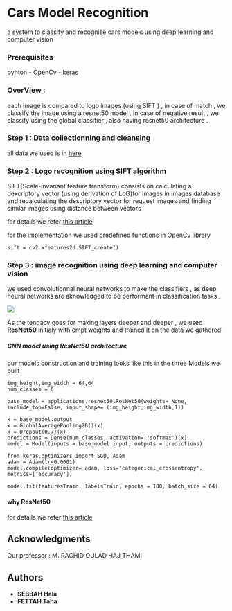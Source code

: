 # Cars Model Recognition
a system to classify and recognise cars models using deep learning and computer vision


### Prerequisites

pyhton - 
OpenCv - 
keras 

### OverView : 
each image is compared to logo images (using SIFT ) , in case of match , we classify the image using a resnet50 model , in case of negative result , we classify using the global classifier , also having resnet50 architecture .

### Step 1 : Data collectionning and cleansing

all data we used is in [here](https://github.com/halaSEBBAH/Cars-Model-Recognition/blob/master/weights_download.txt)


### Step 2 : Logo recognition using SIFT algorithm 

SIFT(Scale-invariant feature transform) consists on calculating a dexcriptory vector (using derivation of LoG)for images in images database and recalculating the descriptory vector for request images and finding similar images using distance between vectors

for details we refer [this article](https://towardsdatascience.com/sift-scale-invariant-feature-transform-c7233dc60f37)

for the implementation we used predefined functions in OpenCv library
```
sift = cv2.xfeatures2d.SIFT_create()
```


### Step 3 : image recognition using deep learning and computer vision
we used convolutionnal neural networks to make the classifiers , as deep neural networks are aknowledged to be performant in classification tasks .

<img src="Images/CNN.PNG">


As the tendacy goes for making layers deeper and deeper , we used  **ResNet50** initialy with empt weights and trained it on the data we gathered 

##### CNN model using ResNet50 architecture
our models construction and training looks like this in the three Models we built

```
img_height,img_width = 64,64 
num_classes = 6

base_model = applications.resnet50.ResNet50(weights= None, include_top=False, input_shape= (img_height,img_width,1))

x = base_model.output
x = GlobalAveragePooling2D()(x)
x = Dropout(0.7)(x)
predictions = Dense(num_classes, activation= 'softmax')(x)
model = Model(inputs = base_model.input, outputs = predictions)

from keras.optimizers import SGD, Adam
adam = Adam(lr=0.0001)
model.compile(optimizer= adam, loss='categorical_crossentropy', metrics=['accuracy'])

model.fit(featuresTrain, labelsTrain, epochs = 100, batch_size = 64)

```
#### why ResNet50
for details we refer [this article](https://towardsdatascience.com/understanding-and-coding-a-resnet-in-keras-446d7ff84d33)


## Acknowledgments
Our professor : M. RACHID OULAD HAJ THAMI

## Authors
* **SEBBAH Hala** 
* **FETTAH Taha** 
